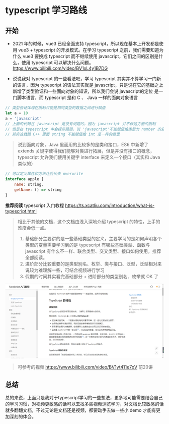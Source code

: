 # typescript 学习路线

## 开始

- 2021 年的时候，vue3 已经全面支持 typescript，所以现在基本上开发都是使用 vue3 + typescript 的开发模式。在学习 typescript 之前，我们需要知道为什么 vue3 要换成 typescript 而不继续使用 javascript，它们之间的区别是什么，使用 typescript 可以解决什么问题。https://www.bilibili.com/video/BV1xL4y1B7DG

- 说说我对 typescript 的一些看法吧，学习 typescript 其实并不算学习一门新的语言，因为 typescript 的语法其实就是 javascript，只是说在它的基础之上新增了类型验证和一些面向对象的知识，所以我们会说 javascript的定位 是一门脚本语言，而 typescript 是和 C 、 Java 一样的面向对象语言
  
```js
// 类型验证体现在限制只能是相同类型的数据之间进行赋值
let a = 10
a = 'javascript'
// 上面的代码在 javascript 是没有问题的，因为 javascript 并不做这方面的限制
// 但是在 typescript 中会提示报错，说 'javascript'不能赋值给类型为 number 的变量
// 其实这就跟 C++ 里面 string 不能赋值给 int 是一样的意思 
```

> 说到面向对象，Java 里面用的比较多的是类和接口，ES6 中新增了 extends 关键字使得我们能够对类进行拓展，但是并没有接口的概念，typescript 允许我们使用关键字 interface 来定义一个接口（其实和 Java 类似的）
  
```js
// 可以定义属性和方法让后代去 overwrite
interface apple {
    name: string,
    getName: () => string
}
```  

**推荐阅读**
typescript 入门教程 https://ts.xcatliu.com/introduction/what-is-typescript.html

> 相比于其他的文档，这个文档由浅入深地介绍 typescript 的特性，上手的难度会低一点。
> 1. 基础部分主要讲的是一些基础类型的定义，主要学习的是如何声明各个类型的变量需要学习到的是 typescript 有哪些基础类型、函数与 javascript 有什么不一样、联合类型、交叉类型、接口如何使用，推荐全部阅读。
> 2. 进阶部分比较重要的是类型别名、枚举、类与接口、泛型，泛型相对来说较为难理解一些，可结合视频进行学习  
> 3. 假期的时间其实看完基础部分 + 进阶部分的类型别名、枚举就 OK 了


![avatar](/1643984883(1).png)  

> 可参考的视频 https://www.bilibili.com/video/BV1yt411e7xV 前20讲


## 总结
总的来说，上面只是我对于typescript学习的一些想法，更多地可能需要结合自己的学习习惯，对视频更敏感的话可以去找多些视频浏览学习，对文档比较敏感的话就多翻翻文档，不过无论是文档还是视频，都要动手去做一些小 demo 才能有更加深刻的体会。

